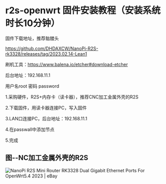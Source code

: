 # r2s-openwrt 固件安装教程（安装系统时长10分钟）

固件下载地址，推荐骷髅头

https://github.com/DHDAXCW/NanoPi-R2S-rk3328/releases/tag/2023.02.14-Lean1

刷机工具：https://www.balena.io/etcher#download-etcher

后台地址：192.168.11.1

用户名root 密码 password

1.采购硬件，R2S+内存卡（读卡器），推荐CNC加工金属外壳的R2S

2.下载固件，用读卡器连接PC，写入固件

3.LAN口连接PC，后台地址：192.168.11.1

4.在passwall中添加节点

5.完成
## 图--NC加工金属外壳的R2S
![NanoPi R2S Mini Router RK3328 Dual Gigabit Ethernet Ports For OpenWrt5.4  2023 | eBay](https://i.ebayimg.com/images/g/N4QAAOSwxstgUbAe/s-l500.jpg)

